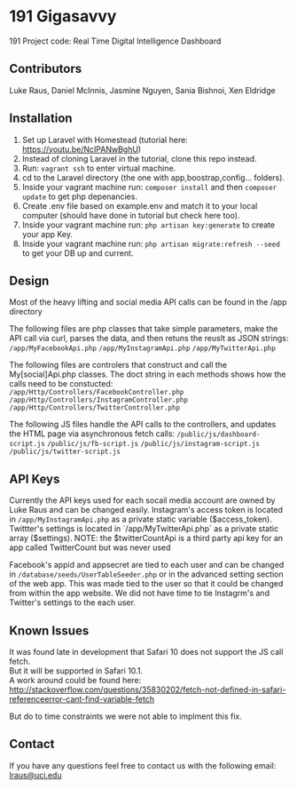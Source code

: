 # 191 Gigasavvy
191 Project code: Real Time Digital Intelligence Dashboard

## Contributors
Luke Raus, Daniel McInnis, Jasmine Nguyen, Sania Bishnoi, Xen Eldridge

## Installation
1. Set up Laravel with Homestead (tutorial here: https://youtu.be/NcIPANwBghU)
2. Instead of cloning Laravel in the tutorial, clone this repo instead.
3. Run: `vagrant ssh` to enter virtual machine.
4. cd to the Laravel directory (the one with app,boostrap,config... folders).
5. Inside your vagrant machine run: `composer install` and then `composer update` to get php depenancies.
6. Create .env file based on example.env and match it to your local computer (should have done in tutorial but check here too).
7. Inside your vagrant machine run: `php artisan key:generate` to create your app Key.
8. Inside your vagrant machine run: `php artisan migrate:refresh --seed` to get your DB up and current.

## Design
Most of the heavy lifting and social media API calls can be found in the /app directory

The following files are php classes that take simple parameters, make the API call via curl,
parses the data, and then retuns the reuslt as JSON strings:
`/app/MyFacebookApi.php`
`/app/MyInstagramApi.php`
`/app/MyTwitterApi.php`

The following files are controlers that construct and call the My[social]Api.php classes.
The doct string in each methods shows how the calls need to be constucted:   
`/app/Http/Controllers/FacebookController.php`
`/app/Http/Controllers/InstagramController.php`
`/app/Http/Controllers/TwitterController.php`

The following JS files handle the API calls to the controllers, and updates the HTML page via asynchronous fetch calls:
`/public/js/dashboard-script.js`
`/public/js/fb-script.js`
`/public/js/instagram-script.js`
`/public/js/twitter-script.js`

## API Keys

Currently the API keys used for each socail media account are owned by Luke Raus and can be changed easily.
Instagram's access token is located in `/app/MyInstagramApi.php` as a private static variable ($access_token).
Twittter's settings is located in `/app/MyTwitterApi.php` as a private static array ($settings). 
	NOTE: the $twitterCountApi is a third party api key for an app called TwitterCount but was never used

Facebook's appid and appsecret are tied to each user and can be changed in `/database/seeds/UserTableSeeder.php`
or in the advanced setting section of the web app.
This was made tied to the user so that it could be changed from within the app website.
We did not have time to tie Instagrm's and Twitter's settings to the each user.

## Known Issues

It was found late in development that Safari 10 does not support the JS call fetch.  
But it will be supported in Safari 10.1.  
A work around could be found here:
http://stackoverflow.com/questions/35830202/fetch-not-defined-in-safari-referenceerror-cant-find-variable-fetch

But do to time constraints we were not able to implment this fix.

## Contact

If you have any questions feel free to contact us with the following email:
lraus@uci.edu